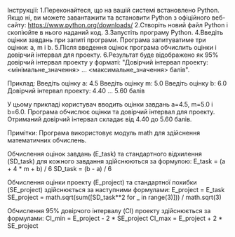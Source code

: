 Інструкції:
1.Переконайтеся, що на вашій системі встановлено Python. Якщо ні, ви можете завантажити та встановити Python з офіційного веб-сайту: https://www.python.org/downloads/
2.Створіть новий файл Python і скопіюйте в нього наданий код.
3.Запустіть програму Python.
4.Введіть оцінки завдань при запиті програми. Програма запитуватиме три оцінки: a, m і b.
5.Після введення оцінок програма обчислить оцінки і довірчий інтервал для проекту.
6.Результат буде відображено як 95% довірчий інтервал проекту у форматі: "Довірчий інтервал проекту: <мінімальне_значення> ... <максимальне_значення> балів".

Приклад:
Введіть оцінку a: 4.5
Введіть оцінку m: 5.0
Введіть оцінку b: 6.0
Довірчий інтервал проекту: 4.40 ... 5.60 балів

У цьому прикладі користувач вводить оцінки завдань a=4.5, m=5.0 і b=6.0. Програма обчислює оцінки та довірчий інтервал для проекту. Отриманий довірчий інтервал складає від 4.40 до 5.60 балів.

Примітки:
Програма використовує модуль math для здійснення математичних обчислень.

Обчислення оцінок завдань (E_task) та стандартного відхилення (SD_task) для кожного завдання здійснюються за формулою:
E_task = (a + 4 * m + b) / 6
SD_task = (b - a) / 6

Обчислення оцінки проекту (E_project) та стандартної похибки (SE_project) здійснюється за наступними формулами:
E_project = E_task
SE_project = math.sqrt(sum([SD_task**2 for _ in range(3)])) / math.sqrt(3)

Обчислення 95% довірчого інтервалу (CI) проекту здійснюється за формулами:
CI_min = E_project - 2 * SE_project
CI_max = E_project + 2 * SE_project
